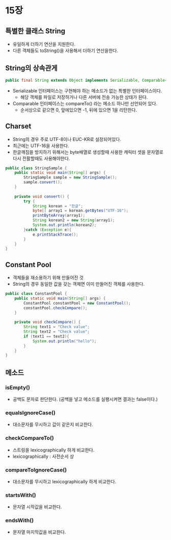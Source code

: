 # 15장

## 특별한 클래스 String
- 유일하게 더하기 연산을 지원한다.
- 다른 객체들도 toString()을 사용해서 더하기 연산을한다.

## String의 상속관게
```java
public final String extends Object implements Serializable, Comparable<String>, CharSequesnce
```
- Serializable 인터페이스는 구현해야 하는 메소드가 없는 특별한 인터페이스이다.
    - 해당 객체를 파일로 저장하거나 다른 서버에 전송 가능한 상태가 된다.
- Comparable 인터페이스는 compareTo() 라는 메소드 하나만 선언되어 있다.
    - 순서상으로 같으면 0, 앞에있으면 -1, 뒤에 있으면 1을 리턴한다.
    
## Charset
- String의 경우 주로 UTF-8이나 EUC-KR로 설정되어있다.
- 최근에는 UTF-16을 사용한다.
- 한글깨짐을 방지하기 위해서는 byte배열로 생성할때 사용한 캐릭터 셋을 문자열로 다시 전활할때도 사용해야한다.
```java
public class StringSample {
    public static void main(String[] args) {
        StringSample sample = new StringSample();
        sample.convert();
    }
    
    private void convert() {
        try {
            String korean = "한글";
            byte[] array1 = korean.getBytes("UTF-16");
            printByteArray(array1);
            String korean2 = new String(array1);
            System.out.println(korean2);
        }catch (Exception e){
            e.printStackTrace();
        }
    }
}
```
## Constant Pool
- 객체들을 재소용하기 위해 만들어진 것
- String의 경우 동일한 값을 갖는 객체면 이미 만들어진 객체를 사용한다.
```java
public class ConstantPool {
    public static void main(String[] args) {
        ConstantPool constantPool = new ConstantPool();
        constantPool.checkCompare();
    }
    
    private void checkCompare() {
        String text1 = "Check value";
        String text2 = "Check value";
        if (text1 == text2){
            System.out.println("hello");
        }
    }
}
```

## 메소드
### isEmpty()
- 공백도 문자로 판단한다. (공백을 넣고 메소드를 실팽시켜면 결과는 false이다.)

### equalsIgnoreCase()
- 대소문자를 무시하고 값이 같은지 비교한다.

### checkCompareTo()
- 스트링을 lexicographically 하게 비교한다.
- lexicographically : 사전순서 상

### compareToIgnoreCase()
- 대소문자를 무시하고 lexicographically 하게 비교한다.

### startsWith()
- 문자열 시작값을 비교한다.

### endsWith()
- 문자열 마지막값을 비교한다.
